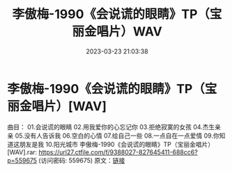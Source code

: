 ﻿---
title: 李傲梅-1990《会说谎的眼睛》TP（宝丽金唱片）WAV
date: 2023-03-23 21:03:38
categories: WAV车载音乐、镜像
tags: 华语中文
---
# 李傲梅-1990《会说谎的眼睛》TP（宝丽金唱片）[WAV]

曲目：
01.会说谎的眼睛
02.用我爱你的心忘记你
03.拒绝寂寞的女孩
04.杰生亲亲
05.没有人告诉我
06.空白的心情
07.给自己一些
08.一点自在一点爱情
09.你知道这朋友是我
10.阳光城市
李傲梅-1990《会说谎的眼睛》TP（宝丽金唱片）[WAV].rar: https://url27.ctfile.com/f/9388027-827645411-688cc6?p=559675
(访问密码: 559675)
原文：[链接](https://blog.sina.com.cn/s/blog_1647c7e7601031148.html)